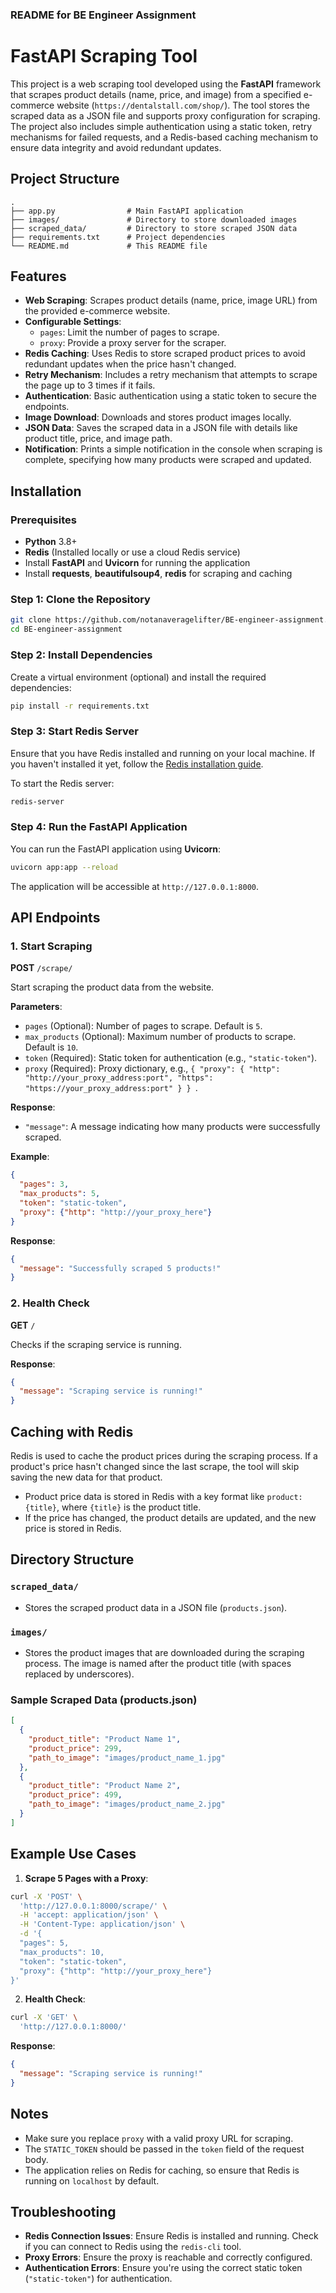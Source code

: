 ### README for BE Engineer Assignment

# FastAPI Scraping Tool

This project is a web scraping tool developed using the **FastAPI** framework that scrapes product details (name, price, and image) from a specified e-commerce website (`https://dentalstall.com/shop/`). The tool stores the scraped data as a JSON file and supports proxy configuration for scraping. The project also includes simple authentication using a static token, retry mechanisms for failed requests, and a Redis-based caching mechanism to ensure data integrity and avoid redundant updates.

## Project Structure

```plaintext
.
├── app.py                # Main FastAPI application
├── images/               # Directory to store downloaded images
├── scraped_data/         # Directory to store scraped JSON data
├── requirements.txt      # Project dependencies
└── README.md             # This README file
```

## Features

- **Web Scraping**: Scrapes product details (name, price, image URL) from the provided e-commerce website.
- **Configurable Settings**:
  - `pages`: Limit the number of pages to scrape.
  - `proxy`: Provide a proxy server for the scraper.
- **Redis Caching**: Uses Redis to store scraped product prices to avoid redundant updates when the price hasn't changed.
- **Retry Mechanism**: Includes a retry mechanism that attempts to scrape the page up to 3 times if it fails.
- **Authentication**: Basic authentication using a static token to secure the endpoints.
- **Image Download**: Downloads and stores product images locally.
- **JSON Data**: Saves the scraped data in a JSON file with details like product title, price, and image path.
- **Notification**: Prints a simple notification in the console when scraping is complete, specifying how many products were scraped and updated.

## Installation

### Prerequisites

- **Python** 3.8+
- **Redis** (Installed locally or use a cloud Redis service)
- Install **FastAPI** and **Uvicorn** for running the application
- Install **requests**, **beautifulsoup4**, **redis** for scraping and caching

### Step 1: Clone the Repository

```bash
git clone https://github.com/notanaveragelifter/BE-engineer-assignment.git
cd BE-engineer-assignment
```

### Step 2: Install Dependencies

Create a virtual environment (optional) and install the required dependencies:

```bash
pip install -r requirements.txt
```

### Step 3: Start Redis Server

Ensure that you have Redis installed and running on your local machine. If you haven't installed it yet, follow the [Redis installation guide](https://redis.io/docs/getting-started/).

To start the Redis server:

```bash
redis-server
```

### Step 4: Run the FastAPI Application

You can run the FastAPI application using **Uvicorn**:

```bash
uvicorn app:app --reload
```

The application will be accessible at `http://127.0.0.1:8000`.

## API Endpoints

### 1. **Start Scraping**

**POST** `/scrape/`

Start scraping the product data from the website.

**Parameters**:

- `pages` (Optional): Number of pages to scrape. Default is `5`.
- `max_products` (Optional): Maximum number of products to scrape. Default is `10`.
- `token` (Required): Static token for authentication (e.g., `"static-token"`).
- `proxy` (Required): Proxy dictionary, e.g., `{
  "proxy": {
    "http": "http://your_proxy_address:port",
    "https": "https://your_proxy_address:port"
  }
}
`.

**Response**:
- `"message"`: A message indicating how many products were successfully scraped.

**Example**:

```json
{
  "pages": 3,
  "max_products": 5,
  "token": "static-token",
  "proxy": {"http": "http://your_proxy_here"}
}
```

**Response**:

```json
{
  "message": "Successfully scraped 5 products!"
}
```

### 2. **Health Check**

**GET** `/`

Checks if the scraping service is running.

**Response**:

```json
{
  "message": "Scraping service is running!"
}
```

## Caching with Redis

Redis is used to cache the product prices during the scraping process. If a product's price hasn't changed since the last scrape, the tool will skip saving the new data for that product.

- Product price data is stored in Redis with a key format like `product:{title}`, where `{title}` is the product title.
- If the price has changed, the product details are updated, and the new price is stored in Redis.

## Directory Structure

### `scraped_data/`
- Stores the scraped product data in a JSON file (`products.json`).

### `images/`
- Stores the product images that are downloaded during the scraping process. The image is named after the product title (with spaces replaced by underscores).

### Sample Scraped Data (products.json)

```json
[
  {
    "product_title": "Product Name 1",
    "product_price": 299,
    "path_to_image": "images/product_name_1.jpg"
  },
  {
    "product_title": "Product Name 2",
    "product_price": 499,
    "path_to_image": "images/product_name_2.jpg"
  }
]
```

## Example Use Cases

1. **Scrape 5 Pages with a Proxy**:

```bash
curl -X 'POST' \
  'http://127.0.0.1:8000/scrape/' \
  -H 'accept: application/json' \
  -H 'Content-Type: application/json' \
  -d '{
  "pages": 5,
  "max_products": 10,
  "token": "static-token",
  "proxy": {"http": "http://your_proxy_here"}
}'
```

2. **Health Check**:

```bash
curl -X 'GET' \
  'http://127.0.0.1:8000/'
```

**Response**:

```json
{
  "message": "Scraping service is running!"
}
```

## Notes

- Make sure you replace `proxy` with a valid proxy URL for scraping.
- The `STATIC_TOKEN` should be passed in the `token` field of the request body.
- The application relies on Redis for caching, so ensure that Redis is running on `localhost` by default.

## Troubleshooting

- **Redis Connection Issues**: Ensure Redis is installed and running. Check if you can connect to Redis using the `redis-cli` tool.
- **Proxy Errors**: Ensure the proxy is reachable and correctly configured.
- **Authentication Errors**: Ensure you're using the correct static token (`"static-token"`) for authentication.

